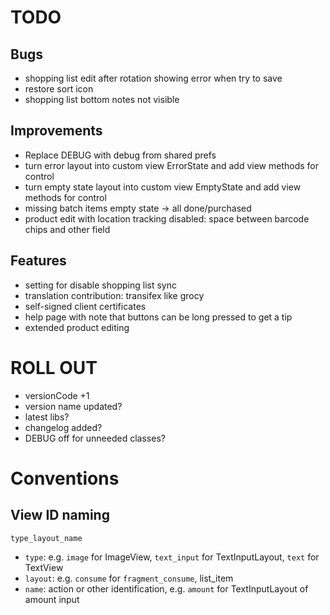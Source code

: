 # TODO

## Bugs

- shopping list edit after rotation showing error when try to save
- restore sort icon
- shopping list bottom notes not visible

## Improvements

- Replace DEBUG with debug from shared prefs
- turn error layout into custom view ErrorState and add view methods for control
- turn empty state layout into custom view EmptyState and add view methods for control
- missing batch items empty state -> all done/purchased
- product edit with location tracking disabled: space between barcode chips and other field

## Features

- setting for disable shopping list sync
- translation contribution: transifex like grocy
- self-signed client certificates
- help page with note that buttons can be long pressed to get a tip
- extended product editing

# ROLL OUT

- versionCode +1
- version name updated?
- latest libs?
- changelog added?
- DEBUG off for unneeded classes?

# Conventions

## View ID naming

`type_layout_name`

- `type`: e.g. `image` for ImageView, `text_input` for TextInputLayout, `text` for TextView
- `layout`: e.g. `consume` for `fragment_consume`, list_item
- `name`: action or other identification, e.g. `amount` for TextInputLayout of amount input